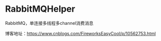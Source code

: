 # RabbitMQHelper
RabbitMQ，单连接多线程多channel消费消息

博客地址：https://www.cnblogs.com/FireworksEasyCool/p/10562753.html
